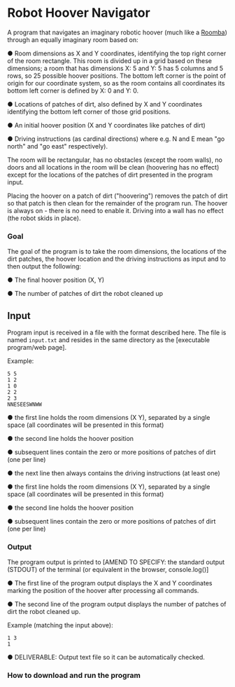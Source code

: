 # Robot Hoover Navigator

A program that navigates an imaginary robotic hoover (much like a [Roomba](https://en.wikipedia.org/wiki/Roomba)) through an equally imaginary room based on:

● Room dimensions as X and Y coordinates, identifying the top right corner of the room rectangle. This room is divided up in a grid based on these dimensions; a room that has dimensions X: 5 and Y: 5 has 5 columns and 5 rows, so 25 possible hoover positions. The bottom left corner is the point of origin for our coordinate system, so as the room contains all coordinates its bottom left corner is defined by X: 0 and Y: 0.

● Locations of patches of dirt, also defined by X and Y coordinates identifying the bottom left corner of those grid positions.

● An initial hoover position (X and Y coordinates like patches of dirt)

● Driving instructions (as cardinal directions) where e.g. N and E mean "go north" and "go east" respectively).

The room will be rectangular, has no obstacles (except the room walls), no doors and all locations in the room will be clean (hoovering has no effect) except for the locations of the patches of dirt presented in the program input.

Placing the hoover on a patch of dirt ("hoovering") removes the patch of dirt so that patch is then clean for the remainder of the program run. The hoover is always on - there is no need to enable it. Driving into a wall has no effect (the robot skids in place).

### Goal

The goal of the program is to take the room dimensions, the locations of the dirt patches, the hoover location and the driving instructions as input and to then output the following:

● The final hoover position (X, Y)

● The number of patches of dirt the robot cleaned up

## Input

Program input is received in a file with the format described here. The file is named `input.txt` and resides in the same directory as the [executable program/web page].

Example:
```
5 5
1 2
1 0
2 2
2 3
NNESEESWNWW
```
● the first line holds the room dimensions (X Y), separated by a single space (all coordinates will be presented in this format)

● the second line holds the hoover position

● subsequent lines contain the zero or more positions of patches of dirt (one per line)

● the next line then always contains the driving instructions (at least one)

● the first line holds the room dimensions (X Y), separated by a single space (all coordinates will be presented in this format)

● the second line holds the hoover position

● subsequent lines contain the zero or more positions of patches of dirt (one per line)

### Output

The program output is printed to [AMEND TO SPECIFY: the standard output (STDOUT) of the terminal (or equivalent in the browser, console.log()]

● The first line of the program output displays the X and Y coordinates marking the position of the hoover after processing all commands.

● The second line of the program output displays the number of patches of dirt the robot cleaned up.

Example (matching the input above):
```
1 3
1
```

● DELIVERABLE: Output text file so it can be automatically checked.


### How to download and run the program
